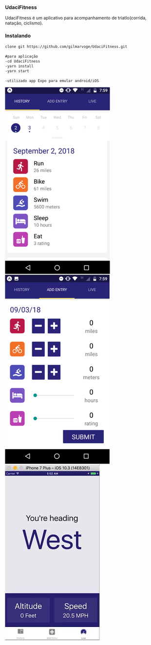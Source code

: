 ### UdaciFitness

UdaciFitness é um aplicativo para acompanhamento de triatlo(corrida, natação, ciclismo). 

### Instalando

```
clone git https://github.com/gilmarvoge/UdaciFitness.git

#para aplicação
-cd UdaciFitness
-yarn install
-yarn start

-utilizado app Expo para emular android/iOS
```

![](androidHistory.png)
![](androidAddEntry.png)
![](iosLive.JPG)
